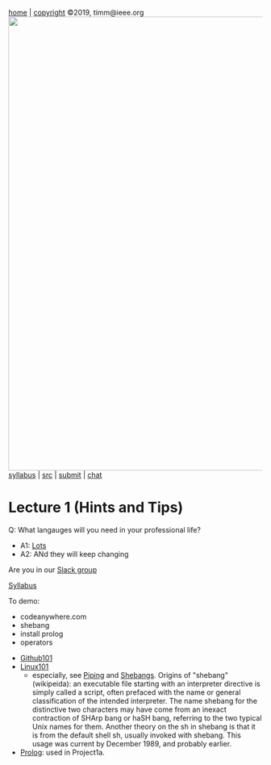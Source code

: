 [home](http://tiny.cc/plm19) |
[copyright](https://github.com/txt/plm19/blob/master/license.md) &copy;2019, timm&commat;ieee.org
<br>
<a href="http://tiny.cc/plm19"><img width=900 src="https://raw.githubusercontent.com/txt/plm19/master/etc/img/banner.png"></a>
<br>
[syllabus](https://github.com/txt/plm19/blob/master/doc/syllabus.md) |
[src](https://github.com/txt/plm19/tree/master/src) |
[submit](http://tiny.cc/plm19give) |
[chat](https://plm19.slack.com/)

# Lecture 1 (Hints and Tips)

Q: What langauges will you need in your professional life?
- A1: [Lots](https://www.tiobe.com/tiobe-index/)
- A2: ANd they will keep changing

Are you in our [Slack group](https://plm19.slack.com/messages/CF707K3T3/)

[Syllabus](https://github.com/txt/plm19/blob/master/doc/syllabus.md)

To demo:

- codeanywhere.com
- shebang
- install prolog
- operators

+ [Github101](https://guides.github.com/introduction/flow/)
+ [Linux101](https://ryanstutorials.net/linuxtutorial/filemanipulation.php#introduction)
    + especially, see [Piping](https://ryanstutorials.net/linuxtutorial/filemanipulation.php#introduction) and
      [Shebangs](https://ryanstutorials.net/linuxtutorial/scripting.php).
      Origins of "shebang" (wikipeida): an executable file starting with an interpreter
      directive is simply called a script, often prefaced with the name
      or general classification of the intended interpreter. The name
      shebang for the distinctive two characters may have come from
      an inexact contraction of SHArp bang or haSH bang, referring to
      the two typical Unix names for them. Another theory on the sh in
      shebang is that it is from the default shell sh, usually invoked
      with shebang. This usage was current by December 1989,
      and probably earlier.
+ [Prolog](https://guides.github.com/introduction/flow/): used in Project1a.
